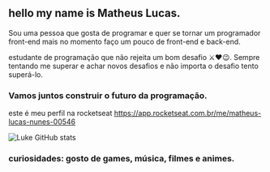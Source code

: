 ## hello my name is Matheus Lucas.

Sou uma pessoa que gosta de programar e quer se tornar um programador front-end 
mais no momento faço um pouco de front-end e back-end.

estudante de programação que não rejeita um bom desafio ⚔❤😉.
Sempre tentando me superar e achar novos desafios e não importa o desafio tento superá-lo.

### Vamos juntos construir o futuro da programação.

este é meu perfil na rocketseat https://app.rocketseat.com.br/me/matheus-lucas-nunes-00546




 ![Luke GitHub stats](https://github-readme-stats.vercel.app/api?username=Lukeofwar)


### curiosidades: gosto de games, música, filmes e animes.





